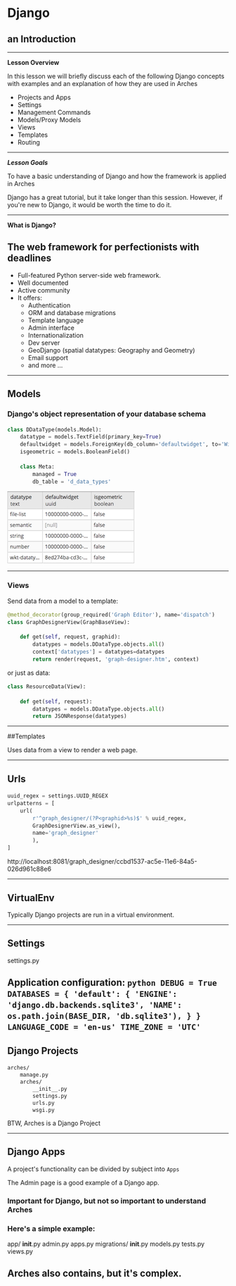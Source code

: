 <!-- sectionTitle: Django Intro -->
<!-- background: jellybean -->

# Django
## an Introduction

---

**Lesson Overview**

In this lesson we will briefly discuss each of the following Django concepts with examples and an explanation of how they are used in Arches

- Projects and Apps
- Settings
- Management Commands
- Models/Proxy Models
- Views
- Templates
- Routing

---

***Lesson Goals***

To have a basic understanding of Django and how the framework is applied in Arches

Django has a great tutorial, but it take longer than this session.
However, if you're new to Django, it would
be worth the time to do it.

---

**What is Django?**

## The web framework for perfectionists with deadlines

- Full-featured Python server-side web framework.
- Well documented
- Active community
- It offers:
    - Authentication
    - ORM and database migrations
    - Template language
    - Admin interface
    - Internationalization
    - Dev server
    - GeoDjango (spatial datatypes: Geography and Geometry)
    - Email support
    - and more ...

---

## Models
### Django's object representation of your database schema

```python
class DDataType(models.Model):
    datatype = models.TextField(primary_key=True)
    defaultwidget = models.ForeignKey(db_column='defaultwidget', to='Widget', null=True)
    isgeometric = models.BooleanField()

    class Meta:
        managed = True
        db_table = 'd_data_types'
```

![Datatype Table](/images/datatype-table.png)

---

### Views

Send data from a model to a template:

```python
@method_decorator(group_required('Graph Editor'), name='dispatch')
class GraphDesignerView(GraphBaseView):

    def get(self, request, graphid):
        datatypes = models.DDataType.objects.all()
        context['datatypes'] = datatypes=datatypes
        return render(request, 'graph-designer.htm', context)
```

or just as data:

```python
class ResourceData(View):

    def get(self, request):
        datatypes = models.DDataType.objects.all()
        return JSONResponse(datatypes)
```

---

##Templates

Uses data from a view to render a web page.

---

## Urls

```python
uuid_regex = settings.UUID_REGEX
urlpatterns = [
    url(
        r'^graph_designer/(?P<graphid>%s)$' % uuid_regex,
        GraphDesignerView.as_view(),
        name='graph_designer'
        ),
]
```

http://localhost:8081/graph_designer/ccbd1537-ac5e-11e6-84a5-026d961c88e6

---

## VirtualEnv

Typically Django projects are run in a virtual environment.  

---

## Settings

settings.py

Application configuration:
    ```python
    DEBUG = True
    DATABASES = {
        'default': {
            'ENGINE': 'django.db.backends.sqlite3',
            'NAME': os.path.join(BASE_DIR, 'db.sqlite3'),
        }
    }
    LANGUAGE_CODE = 'en-us'
    TIME_ZONE = 'UTC'
    ```
---
## Django Projects

```
arches/
    manage.py
    arches/
        __init__.py
        settings.py
        urls.py
        wsgi.py
```

BTW, Arches is a Django Project

---

## Django Apps

A project's functionality can be divided by subject into `Apps`

The Admin page is a good example of a Django app.

### Important for Django, but not so important to understand Arches
### Here's a simple example:

app/
    __init__.py
    admin.py
    apps.py
    migrations/
        __init__.py
    models.py
    tests.py
    views.py

## Arches also contains, but it's complex.
